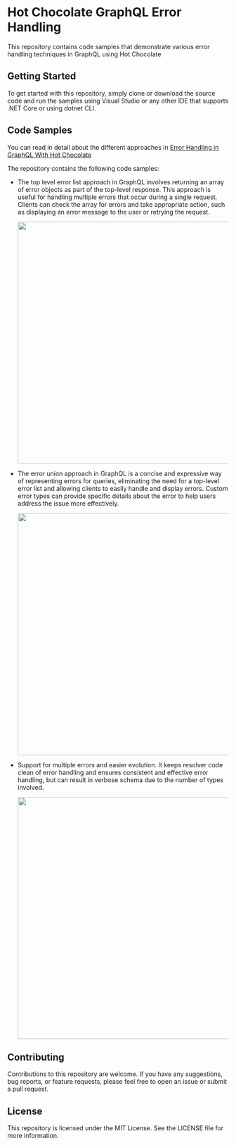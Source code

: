 
# Hot Chocolate GraphQL Error Handling

This repository contains code samples that demonstrate various error
handling techniques in GraphQL using Hot Chocolate

## Getting Started

To get started with this repository, simply clone or download the
source code and run the samples using Visual Studio or any other IDE
that supports .NET Core or using dotnet CLI.

## Code Samples

You can read in detail about the different approaches in [Error Handling in GraphQL With Hot Chocolate](https://htomar.dev/posts/error-handling-in-graphql-with-hot-chocolate)

The repository contains the following code samples: 

- The top level error list approach in GraphQL involves returning an
  array of error objects as part of the top-level response. This
  approach is useful for handling multiple errors that occur during a
  single request. Clients can check the array for errors and take
  appropriate action, such as displaying an error message to the user
  or retrying the request.

  <img src="https://user-images.githubusercontent.com/37159938/222957384-f35d9c2b-82d1-45f5-b405-459b85aca59c.png" width="550">

- The error union approach in GraphQL is a concise and expressive way
  of representing errors for queries, eliminating the need for a
  top-level error list and allowing clients to easily handle and
  display errors. Custom error types can provide specific details
  about the error to help users address the issue more effectively.

  <img src="https://user-images.githubusercontent.com/37159938/222957587-9da4505b-b689-4de8-bc9c-101f79d38887.png" width="550">

- Support for multiple errors and easier evolution. It keeps resolver
  code clean of error handling and ensures consistent and effective
  error handling, but can result in verbose schema due to the number
  of types involved.

  <img src="https://user-images.githubusercontent.com/37159938/222957594-c0c3b7bc-1ff1-475f-8dde-7635e3e1fe33.png" width="550">

## Contributing

Contributions to this repository are welcome. If you have any
suggestions, bug reports, or feature requests, please feel free to
open an issue or submit a pull request.

## License

This repository is licensed under the MIT License. See the LICENSE
file for more information.
